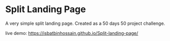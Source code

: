 # Split Landing Page

A very simple split landing page. Created as a 50 days 50 project challenge.

live demo: https://isbatbinhossain.github.io/Split-landing-page/
